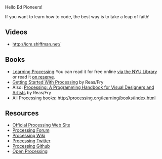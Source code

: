 Hello Ed Pioneers!

If you want to learn how to code, the best way is to take a leap of faith!


Videos
------
- http://icm.shiffman.net/

Books 
--------
- [Learning Processing](http://www.learningprocessing.com/) You can read it for free online [via the NYU Library](http://library.nyu.edu/) or read it [on reserve](http://library.nyu.edu/services/reserves.html).
- [Getting Started With Processing](http://my.safaribooksonline.com/9781449379827?portal=oreilly&cid=orm-cat-readnow-9781449379827) by Reas/Fry
- Also: [Processing: A Programming Handbook for Visual Designers and Artists](http://www.amazon.com/gp/product/0262182629?ie=UTF8&tag=processing09-20&linkCode=as2&camp=1789&creative=9325&creativeASIN=0262182629) by Reas/Fry
- All Processing books: http://processing.org/learning/books/index.html


Resources
---------
- [Official Processing Web Site](http://www.processing.org/)
- [Processing Forum](http://forum.processing.org/)
- [Processing Wiki](http://wiki.processing.org/w/Main_Page)
- [Processing Twitter](https://twitter.com/ProcessingOrg)
- [Processing Github](https://github.com/processing)
- [Open Processing](http://www.openprocessing.org/)

